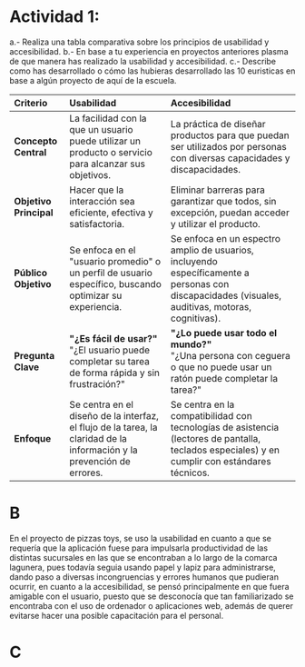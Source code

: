 # Actividad 1:
a.- Realiza una tabla comparativa sobre los principios de usabilidad y accesibilidad.
b.- En base a tu experiencia en proyectos anteriores plasma de que manera has realizado la usabilidad y accesibilidad.
c.- Describe como has desarrollado o cómo las hubieras desarrollado las 10 euristicas en base a algún proyecto de aquí de la escuela.



| Criterio | Usabilidad | Accesibilidad |
| :--- | :--- | :--- |
| **Concepto Central** | La facilidad con la que un usuario puede utilizar un producto o servicio para alcanzar sus objetivos. | La práctica de diseñar productos para que puedan ser utilizados por personas con diversas capacidades y discapacidades. |
| **Objetivo Principal** | Hacer que la interacción sea eficiente, efectiva y satisfactoria. | Eliminar barreras para garantizar que todos, sin excepción, puedan acceder y utilizar el producto. |
| **Público Objetivo** | Se enfoca en el "usuario promedio" o un perfil de usuario específico, buscando optimizar su experiencia. | Se enfoca en un espectro amplio de usuarios, incluyendo específicamente a personas con discapacidades (visuales, auditivas, motoras, cognitivas). |
| **Pregunta Clave** | **"¿Es fácil de usar?"** <br> "¿El usuario puede completar su tarea de forma rápida y sin frustración?" | **"¿Lo puede usar todo el mundo?"** <br> "¿Una persona con ceguera o que no puede usar un ratón puede completar la tarea?" |
| **Enfoque** | Se centra en el diseño de la interfaz, el flujo de la tarea, la claridad de la información y la prevención de errores. | Se centra en la compatibilidad con tecnologías de asistencia (lectores de pantalla, teclados especiales) y en cumplir con estándares técnicos. |



# B
En el proyecto de pizzas toys, se uso la usabilidad en cuanto a que se requería que la aplicación fuese para impulsarla productividad de las distintas sucursales en las que se encontraban a lo largo de la comarca lagunera, pues todavía seguia usando papel y lapiz para administrarse, dando paso a diversas incongruencias y errores humanos que pudieran ocurrir, en cuanto a la accesibilidad, se pensó principalmente en que fuera amigable con el usuario, puesto que se desconocía que tan familiarizado se encontraba con el uso de ordenador o aplicaciones web, además de querer evitarse hacer una posible capacitación para el personal.

# C